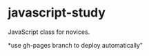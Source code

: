 javascript-study
================

JavaScript class for novices.

*use gh-pages branch to deploy automatically"
